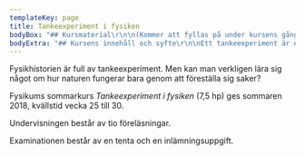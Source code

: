 ```yaml
---
templateKey: page
title: Tankeexperiment i fysiken
bodyBox: "## Kursmaterial\r\n\n(Kommer att fyllas på under kursens gång.)\r\n\n* [Kursens schema\r](#)\n* [Preliminär planering](#)"
bodyExtra: "## Kursens innehåll och syfte\r\n\nEtt tankeexperiment är en typ av hypotetiskt resonemang, där man försöker att nå någon sorts insikt bara genom att föreställa sig en situation eller ett skeende. Det är, som någon har sagt, ett experiment som levererar sitt resultat utan att det behöver utföras. \r\n\nVi ägnar oss alla åt liknande hypotetiska överväganden till vardags: vi försöker föreställa oss vad som blir följden om vi gör det ena eller det andra; vi försöker sätta oss in i en annan människas situation för att förutsäga hur hon kommer att handla. Men har verkligen resonemang av det här slaget någon plats inom vetenskapen? Kan man verkligen lära sig något om hur naturen fungerar genom att bara _föreställa _sig saker? \r\n\n\rFysikhistorien är i varje fall full av sådana tankeexperiment. Vi kommer under kursens gång att försöka klargöra den roll de kan ha spelat i fysikhistorien och i den vetenskapliga utvecklingen. \r\n\nMen framför allt ska vi stifta bekantskap med en lång rad fascinerande tankeexperiment, från fysikvetenskapens gryning under 1600-talet till relativitetsteori och kvantfysik. Vi kommer finna att tankeexperimenten ofta utgör ett värdefullt pedagogiskt redskap. Med deras hjälp kan vi tränga in i fysikens många delområden, och belysa deras centrala aspekter och problem. \r\n\nKursen förutsätter inga tidigare kunskaper i fysik - bara ett genuint intresse av att vilja förstå naturlagarna. Kursen rekommenderas således för alla som vill få ökad förståelse och kunskap inom fysiken och dess idéhistoria. Eftersom kursen belyser och exemplifierar tankeexperimentens pedagogiska potential kan den vara av särskilt intresse för lärare och lärarstuderande. \r\n\n## Till vem vänder sig kursen och vilka förkunskaper krävs?\r\n\nFörutom allmän behörighet krävs endast mattekunskaper upp till gymnasiets Matematik B (alternativt Matematik 2a, 2b eller 2c) eller motsvarande. Det betyder att även den som har en humanistisk eller samhällsvetenskaplig bakgrund har förutsättningar att klara kursen. \r\n\nKursen vänder sig både till dig som inte tidigare har studerat fysik och matte, men som är nyfiken, och till dig som pluggar eller har pluggat naturvetenskap, och nu vill komplettera din utbildning med ett intressant område. Kursen rekommenderas även för dig som redan pluggar fysik på Fysikum eller KTH. Som nämndes ovan kan den vara av särskilt intresse för lärare eller blivande lärare. \r\n\n(Notera dock att kursen inte kan användas i en masterexamen i fysik. Se vidare länken till den officiella kursplanen nedan.) \r\n\n## Lärare på kursen\r\n\nJag som håller i kursen heter Sören Holst. Om du har frågor om kursen är du välkommen att maila mig på <mailto:holst@fysik.su.se>. \r\n\n## Kurslitteratur\r\n\nKurslitteratur är \r\n\nS. Holst: _Tankar som ändrar allt. Om tankeexperiment och nya världsbilder_ (Fri Tanke förlag, 2012) \r\n\nEn del övrigt kursmaterial, inklusive instuderingsuppgifter, kommer att delas ut under kursens gång. \r\n\n## Kursexamination\r\n\nKursens examination består av en mindre inlämningsuppgift samt en avslutande tenta. För att bli godkänd på kursen måste man bli godkänd på båda dessa moment. Betyget kommer att vägas samman i proportionen 70% tentamensresultat, 30% inlämningsuppgift. \n\n[Kursens sida i Fysikums kurskatalog\r](#)\n\n[Länk till den officiella kursplanen\r](https://sisu.it.su.se/pdf_creator/cached/15238/29799)\n\n[Kursens betygskriterier\r](#)"
---
```

Fysikhistorien är full av tankeexperiment. Men kan man verkligen lära sig något om hur naturen fungerar bara genom att föreställa sig saker?

Fysikums sommarkurs _Tankeexperiment i fysiken_ (7,5 hp) ges sommaren 2018, kvällstid vecka 25 till 30. 

Undervisningen består av tio föreläsningar. 

Examinationen består av en tenta och en inlämningsuppgift.

